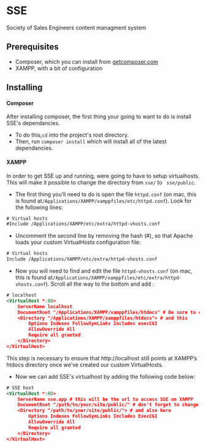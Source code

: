 SSE
======
Society of Sales Engineers content managment system

Prerequisites
------
* Composer, which you can install from [getcomposer.com](getcomposer.com)
* XAMPP, with a bit of configuration

Installing
------

#### Composer
After installing composer, the first thing your going to want to do is install SSE's dependancies. <br>
* To do this,``` cd ``` into the project's root directory.<br>
* Then, run ``` composer install ``` which will install all of the latest dependancies.

#### XAMPP

In order to get SSE up and running, were going to have to setup virtualhosts. This will make it possible to change the directory from ``` sse/ ``` to ``` sse/public```. <br>

* The first thing you’ll need to do is open the file ```httpd.conf``` (on mac, this is found at``` /Applications/XAMPP/xamppfiles/etc/httpd.conf ```). Look for the following lines:<br>

```xml
# Virtual hosts
#Include /Applications/XAMPP/etc/extra/httpd-vhosts.conf
```

* Uncomment the second line by removing the hash (#), so that Apache loads your custom VirtualHosts configuration file:<br>

```xml
# Virtual hosts
Include /Applications/XAMPP/etc/extra/httpd-vhosts.conf
```
* Now you will need to find and edit the file ```httpd-vhosts.conf``` (on mac, this is found at```/Applications/XAMPP/xamppfiles/etc/extra/httpd-vhosts.conf```). Scroll all the way to the bottom and add : 

```xml 
# localhost
<VirtualHost *:80>
    ServerName localhost
    DocumentRoot "/Applications/XAMPP/xamppfiles/htdocs" # Be sure to change this to your htdocs folder
    <Directory "/Applications/XAMPP/xamppfiles/htdocs"> # and this
        Options Indexes FollowSymLinks Includes execCGI
        AllowOverride All
        Require all granted
    </Directory>
</VirtualHost>
```
This step is necessary to ensure that http://localhost still points at XAMPP’s htdocs directory once we’ve created our custom VirtualHosts.

* Now we can add SSE's virtualhost by adding the following code below:

```xml
# SSE host
<VirtualHost *:80>
    ServerName sse.app # this will be the url to access SSE on XAMPP
    DocumentRoot "/path/to/your/site/public/" # don't forget to change this to your projects public folder 
    <Directory "/path/to/your/site/public/"> # and also here
        Options Indexes FollowSymLinks Includes ExecCGI
        AllowOverride All
        Require all granted
    </Directory>
</VirtualHost>
```

